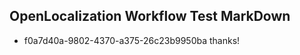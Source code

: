 ## OpenLocalization Workflow Test MarkDown
* f0a7d40a-9802-4370-a375-26c23b9950ba thanks!

<!--HONumber=Sep16_HO1-->


